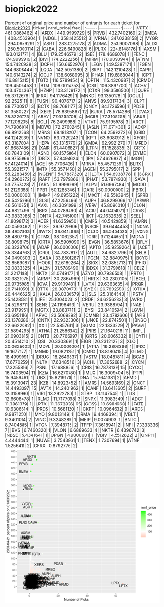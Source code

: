 # biopick2022
Percent of original price and number of entrants for each ticket for [Biopick2022](https://twitter.com/hashtag/Biopick2022)
|ticker |  nrml_price| freq|
|:------|-----------:|----:|
|VKTX   | 461.0869462|    4|
|ARDX   | 449.9999729|    5|
|PRVB   | 432.7402169|    2|
|BMEA   | 408.4563904|    1|
|MDGL   | 358.1425512|    3|
|VRNA   | 347.0238158|    2|
|VYGR   | 294.0959291|    2|
|ASRT   | 283.0275178|    2|
|ADMA   | 253.9007098|    1|
|ALDX   | 250.5000114|    2|
|CABA   | 226.6490828|    6|
|PLRX   | 224.8148176|    1|
|AXSM   | 193.0121771|    4|
|BLU    | 179.2546579|    2|
|ISEE   | 178.4689078|    1|
|FENC   | 174.9999919|    2|
|BIVI   | 174.2222256|    1|
|MIRM   | 170.9090944|    1|
|ATNM   | 154.7420938|    3|
|DCPH   | 150.6652976|    1|
|LEGN   | 149.5387171|    1|
|FGEN   | 144.6808444|    1|
|LQDA   | 142.5051380|    2|
|SRPT   | 142.1210428|    1|
|CAPR   | 140.6143274|    2|
|OCUP   | 138.6058995|    3|
|PHAR   | 119.6868044|    1|
|ICPT   | 116.8815215|    1|
|TGTX   | 116.5789454|    9|
|OPTN   | 115.4320987|    2|
|CRMD   | 109.4505453|    1|
|BTAI   | 109.0014753|    5|
|CSII   | 106.3897700|    1|
|ACHV   | 103.4704367|    1|
|HZNP   | 103.3129172|    1|
|CTXR   |  99.3506500|    1|
|QURE   |  95.3712676|    1|
|IFRX   |  94.1176429|    1|
|MNKD   |  93.1350178|    1|
|OCUL   |  92.2525111|    8|
|FUSN   |  90.4076717|    2|
|ANVS   |  89.9317434|    3|
|CLPT   |  88.7700517|    3|
|BCTX   |  88.7681177|    3|
|ONCY   |  84.1726596|    1|
|PDSB   |  81.3580227|   25|
|XERS   |  78.8395867|   12|
|KURA   |  78.5714286|    1|
|DVAX   |  78.3226773|    1|
|ARAV   |  77.6255709|    4|
|MCRB   |  77.3109258|    1|
|ABUS   |  77.1208205|    8|
|BCLI   |  76.2499988|    2|
|VTVT   |  75.9195978|    3|
|ARCT   |  74.7906014|    1|
|MDWD   |  72.2760245|    1|
|ASLN   |  71.0714301|    2|
|ACXP   |  69.8912268|    1|
|MRNS   |  68.1818207|    1|
|TCON   |  64.2599272|    6|
|GBIO   |  64.1242939|    1|
|NVNO   |  63.7329243|    1|
|KPTI   |  63.6080912|    5|
|XFOR   |  63.3187804|    3|
|HEPA   |  63.1315779|    2|
|GMDA   |  62.9921279|    7|
|MREO   |  61.8687486|   21|
|XAIR   |  61.4406827|    8|
|LTRN   |  61.1528835|    3|
|GRTX   |  60.7843109|    1|
|ASND   |  60.1575864|    1|
|ELDN   |  60.0907072|    3|
|ZYME   |  59.9755966|    2|
|DBTX   |  57.8494624|    1|
|IPA    |  57.4626837|    4|
|IMGN   |  57.4124014|    1|
|AGE    |  55.7706426|    1|
|MRNA   |  55.4571259|    1|
|BLRX   |  55.3921577|    1|
|IMTX   |  55.3571450|    2|
|AGEN   |  55.2795017|    2|
|SPPI   |  55.2283459|    2|
|NGENF  |  54.7887320|    2|
|LCTX   |  54.6938778|    1|
|BCRX   |  54.2960272|    6|
|RAPT   |  53.7979866|    1|
|PHAT   |  53.7874930|    1|
|SAVA   |  53.7757428|    7|
|TARA   |  51.9999999|    1|
|ALPN   |  51.6967484|    1|
|MODD   |  51.2129368|    1|
|PPBT   |  50.1285346|    1|
|DARE   |  50.0000000|    2|
|FBRX   |  50.0000000|    1|
|IMMP   |  49.6951222|    4|
|MXCT   |  49.5583945|    1|
|SPRB   |  48.5425996|    1|
|GLSI   |  47.2256466|    1|
|AUPH   |  46.8299066|   17|
|ARWR   |  46.5610851|    3|
|AVXL   |  46.3091099|    2|
|VERV   |  45.8096010|    1|
|CLGN   |  44.6821496|    1|
|IBRX   |  44.0789490|    4|
|ACIU   |  44.0404071|    1|
|CRVS   |  43.9833985|    3|
|ONTX   |  42.7451001|    1|
|IKT    |  42.1632626|    2|
|SEEL   |  41.8098172|    3|
|ACER   |  41.6359650|    1|
|CMPS   |  40.5429859|    1|
|AMRN   |  40.0593492|    1|
|PLSE   |  39.9729906|    1|
|NSCIF  |  39.6444453|    1|
|NCNA   |  39.4957963|    1|
|SWTX   |  38.6414988|    1|
|CLSD   |  38.5454525|    2|
|VCNX   |  38.4807715|    1|
|CTMX   |  38.1062357|    1|
|TCRR   |  37.1244651|    1|
|MDNA   |  36.8098175|   11|
|ORTX   |  36.5909090|    5|
|EVGN   |  36.5853676|    1|
|BFLY   |  36.3228706|    1|
|ADAP   |  36.0000006|   15|
|APTO   |  35.9259264|    8|
|ACET   |  35.3344763|    2|
|CRDL   |  34.7837817|    2|
|AUTL   |  34.6820796|    9|
|SELB   |  34.0490803|    2|
|SANA   |  33.8501287|    1|
|PGEN   |  32.8840975|    1|
|BCYC   |  32.8569087|    1|
|HOOK   |  32.6180264|    2|
|SIOX   |  32.0852713|   11|
|PHIO   |  32.0833325|    4|
|ALZN   |  31.5789490|    1|
|BDSX   |  31.3799618|    1|
|CELZ   |  31.2217188|    1|
|NKTX   |  31.0749177|    1|
|AZYO   |  30.7936508|    1|
|PRTG   |  30.3821075|    7|
|ARMP   |  30.2864969|    1|
|HRTX   |  30.2300105|    1|
|BCEL   |  29.9735985|    1|
|IOVA   |  29.9109481|    1|
|LVTX   |  29.6363635|    4|
|PRQR   |  28.7141059|    3|
|BTTX   |  28.3870973|    1|
|SYBX   |  26.7892550|    2|
|GTHX   |  26.4446625|    2|
|KALA   |  26.0330579|    2|
|SLS    |  25.3164543|    1|
|PSTV   |  25.1428581|    1|
|LIFE   |  25.1004023|    2|
|CRDF   |  24.6256233|    3|
|AVRO   |  24.5298711|    1|
|SENS   |  24.1198493|    1|
|VERU   |  23.9388794|    1|
|INAB   |  23.9179951|    1|
|MGTX   |  23.8837411|    2|
|BYSI   |  23.8410594|    2|
|LGVN   |  23.6951116|    1|
|APVO   |  23.5069892|    3|
|CMMB   |  23.4782606|    1|
|AFIB   |  23.1378286|    3|
|CNTX   |  22.9323306|    1|
|JNCE   |  22.8742501|    1|
|BNGO   |  22.6622082|    1|
|XXII   |  22.5857611|    3|
|SGMO   |  22.1333329|    7|
|PAVM   |  21.5894295|    9|
|ATHA   |  21.2586342|    2|
|PIRS   |  21.1640216|   11|
|IMPL   |  21.0903815|    2|
|CNTB   |  20.7766997|    1|
|GRTS   |  20.6065332|    8|
|CYTH   |  20.4514210|    2|
|QSI    |  20.3303691|    1|
|EIGR   |  20.2312127|    3|
|XLO    |  20.0625002|    1|
|MDVL   |  20.0000004|    1|
|ATRA   |  19.2893396|    1|
|IPSC   |  19.1677177|    1|
|MNMD   |  19.0821251|    1|
|CMRX   |  18.8180415|    4|
|GLMD   |  18.4999991|    1|
|DRUG   |  18.2649837|    1|
|VSTM   |  18.0487811|    4|
|BCAB   |  17.6770259|    1|
|NLTX   |  17.6348546|    3|
|ACHL   |  17.3652688|    2|
|CYCN   |  17.3255816|    7|
|PSNL   |  17.1688856|    1|
|CRIS   |  16.7878139|   15|
|CYCC   |  16.7403594|   11|
|KZIA   |  16.6270780|    1|
|IMUX   |  16.3009404|    5|
|PTPI   |  15.9459461|    1|
|UBX    |  15.8219170|    1|
|DNA    |  15.7641381|    2|
|AFMD   |  15.3913047|   23|
|KZR    |  14.8923452|    1|
|AMRS   |  14.5693169|    2|
|ONCT   |  14.4493397|   15|
|AVTX   |  14.2401962|    1|
|CANF   |  13.6418605|    2|
|SURF   |  13.3158990|    1|
|VIRI   |  13.2922780|    1|
|GTBP   |  13.1147545|    1|
|TLIS   |  12.6608478|    1|
|RLMD   |  11.7177098|    3|
|SNPX   |  11.3983549|    1|
|ADCT   |  11.3861379|    1|
|LPTX   |  11.3672836|   65|
|GOSS   |  10.6984968|    1|
|FATE   |  10.6306614|    1|
|PRDS   |  10.5681120|    1|
|CKPT   |  10.0964632|    9|
|ARDS   |   9.9871250|    1|
|MYO    |   9.8013149|    1|
|DRMA   |   9.4468394|    1|
|VBLT   |   9.3401014|    2|
|VINC   |   9.3248289|    1|
|MEIP   |   9.0074903|    1|
|BNTC   |   8.7404585|    1|
|VTGN   |   7.3948715|    2|
|TFFP   |   7.3618941|    2|
|INFI   |   7.3333336|    7|
|BVS    |   6.7460320|    1|
|VLON   |   6.6889633|    4|
|NKTR   |   6.4396742|    3|
|NBSE   |   5.4341641|    1|
|OPGN   |   4.9000001|    1|
|VBIV   |   4.5512822|    2|
|ONPH   |   4.4444444|    1|
|NUWE   |   3.7543861|    1|
|TENX   |   1.7307694|    1|
|ATNF   |   1.5256411|    2|
|CFRX   |   0.8792776|    2|
![retvspicks](biopicks.png?raw=true)

